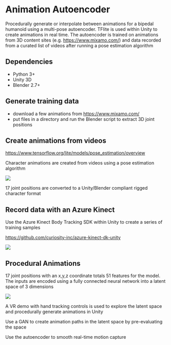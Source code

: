 # Animation Autoencoder
Procedurally generate or interpolate between animations for a bipedal humanoid using a multi-pose autoencoder. TFlite is used within Unity to create animations in real time. The autoencoder is trained on animations from 3D content sites (e.g. https://www.mixamo.com/) and data recorded from a curated list of videos after running a pose estimation algorithm

## Dependencies
- Python 3+
- Unity 3D
- Blender 2.7+

## Generate training data
- download a few animations from https://www.mixamo.com/ 
- put files in a directory and run the Blender script to extract 3D joint positions

## Create animations from videos
https://www.tensorflow.org/lite/models/pose_estimation/overview

Character animations are created from videos using a pose estimation algorithm

![](Figures/pose_example.gif)

17 joint positions are converted to a Unity/Blender compliant rigged character format

## Record data with an Azure Kinect

Use the Azure Kinect Body Tracking SDK within Unity to create a series of training samples

https://github.com/curiosity-inc/azure-kinect-dk-unity

![](Figures/dance_party.gif)

## Procedural Animations
17 joint positions with an x,y,z coordinate totals 51 features for the model. The inputs are encoded using a fully connected neural network into a latent space of 3 dimensions

![](https://miro.medium.com/max/1968/1*44eDEuZBEsmG_TCAKRI3Kw@2x.png)

A VR demo with hand tracking controls is used to explore the latent space and procedurally generate animations in Unity

Use a GAN to create animation paths in the latent space by pre-evaluating the space

Use the autoencoder to smooth real-time motion capture 
